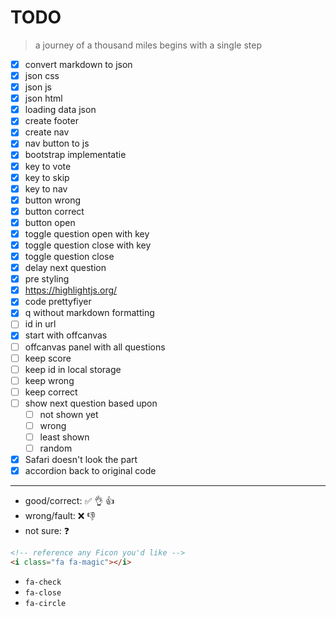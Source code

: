 # TODO

> a journey of a thousand miles begins with a single step

- [x] convert markdown to json
- [x] json css
- [x] json js
- [x] json html
- [x] loading data json
- [x] create footer
- [x] create nav
- [x] nav button to js
- [x] bootstrap implementatie
- [x] key to vote
- [x] key to skip
- [x] key to nav
- [x] button wrong
- [x] button correct
- [x] button open
- [x] toggle question open with key
- [x] toggle question close with key
- [x] toggle question close
- [x] delay next question
- [x] pre styling
- [x] https://highlightjs.org/
- [x] code prettyfiyer
- [x] q without markdown formatting
- [ ] id in url
- [x] start with offcanvas
- [ ] offcanvas panel with all questions
- [ ] keep score
- [ ] keep id in local storage
- [ ] keep wrong
- [ ] keep correct
- [ ] show next question based upon
  - [ ] not shown yet
  - [ ] wrong
  - [ ] least shown
  - [ ] random
- [x] Safari doesn't look the part
- [x] accordion back to original code

---

- good/correct: ✅ 👌 👍
- wrong/fault: ❌ 👎
- not sure: ❓

```html
<!-- reference any Ficon you'd like -->
<i class="fa fa-magic"></i>
```

- `fa-check`
- `fa-close`
- `fa-circle`
